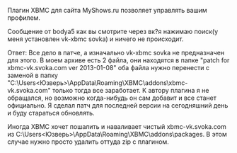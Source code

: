Плагин XBMC для сайта MyShows.ru позволяет управлять вашим профилем.

Сообщение от bodya5
как вы смотрите через вк?я нажимаю поиск(у меня установлен vk-xbmc sovka) и ничего не происходит.

Ответ:
Все дело в патче, а изначально vk-xbmc sovka не предназначен для этого. В моем архиве есть 2 файла, они находятся в папке "patch for xbmc-vk.svoka.com ver 2013-01-08" оба файла нужно перенести с заменой в папку "C:\Users\<Юзверь>\AppData\Roaming\XBMC\addons\xbmc-vk.svoka.com" только тогда все заработает. К автору плагина я не обращался, но возможно когда-нибудь он сам добавит и все станет официально. Я сделал патч для последней версии на сегодняшний день и буду стараться обновлять.

Иногда XBMC хочет пошалить и наваливает чистый xbmc-vk.svoka.com из C:\Users\<Юзверь>\AppData\Roaming\XBMC\addons\packages. В этом случае нужно просто удалить оттуда zip с плагином.